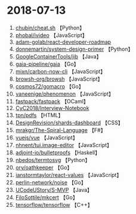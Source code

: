 # 2018-07-13

1. [chubin/cheat.sh](https://github.com/chubin/cheat.sh) 【Python】
2. [phobal/ivideo](https://github.com/phobal/ivideo) 【JavaScript】
3. [adam-golab/react-developer-roadmap](https://github.com/adam-golab/react-developer-roadmap) 
4. [donnemartin/system-design-primer](https://github.com/donnemartin/system-design-primer) 【Python】
5. [GoogleContainerTools/jib](https://github.com/GoogleContainerTools/jib) 【Java】
6. [gaia-pipeline/gaia](https://github.com/gaia-pipeline/gaia) 【Go】
7. [mixn/carbon-now-cli](https://github.com/mixn/carbon-now-cli) 【JavaScript】
8. [browsh-org/browsh](https://github.com/browsh-org/browsh) 【JavaScript】
9. [cosmos72/gomacro](https://github.com/cosmos72/gomacro) 【Go】
10. [vaneenige/phenomenon](https://github.com/vaneenige/phenomenon) 【JavaScript】
11. [fastpack/fastpack](https://github.com/fastpack/fastpack) 【OCaml】
12. [CyC2018/Interview-Notebook](https://github.com/CyC2018/Interview-Notebook) 
13. [tpn/pdfs](https://github.com/tpn/pdfs) 【HTML】
14. [DesignRevision/shards-dashboard](https://github.com/DesignRevision/shards-dashboard) 【CSS】
15. [mrakgr/The-Spiral-Language](https://github.com/mrakgr/The-Spiral-Language) 【F#】
16. [vuejs/vue](https://github.com/vuejs/vue) 【JavaScript】
17. [nhnent/tui.image-editor](https://github.com/nhnent/tui.image-editor) 【JavaScript】
18. [adjoint-io/bulletproofs](https://github.com/adjoint-io/bulletproofs) 【Haskell】
19. [nbedos/termtosvg](https://github.com/nbedos/termtosvg) 【Python】
20. [ory/oathkeeper](https://github.com/ory/oathkeeper) 【Go】
21. [ianstormtaylor/react-values](https://github.com/ianstormtaylor/react-values) 【JavaScript】
22. [perlin-network/noise](https://github.com/perlin-network/noise) 【Go】
23. [UCodeUStory/S-MVP](https://github.com/UCodeUStory/S-MVP) 【Java】
24. [FiloSottile/mkcert](https://github.com/FiloSottile/mkcert) 【Go】
25. [tensorflow/tensorflow](https://github.com/tensorflow/tensorflow) 【C++】
